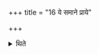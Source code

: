 +++
title = "16 ये समाने प्राये"

+++

<details><summary>थिते</summary>

ये समाने प्राये भक्षयन्ति तेषूपहवमिच्छते १६
</details>
